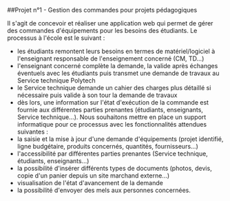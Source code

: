 ##Projet n°1 - Gestion des commandes pour projets pédagogiques

Il s'agit de concevoir et réaliser une application web qui permet de gérer des commandes d'équipements pour les besoins des étudiants. Le processus à l'école est le suivant :
* les étudiants remontent leurs besoins en termes de matériel/logiciel à l'enseignant responsable de l'enseignement concerné (CM, TD...)
* l'enseignant concerné complète la demande, la valide après échanges éventuels avec les étudiants puis transmet une demande de travaux au Service technique Polytech
* le Service technique demande un cahier des charges plus détaillé si nécessaire puis valide à son tour la demande de travaux
* dès lors, une information sur l'état d'exécution de la commande est fournie aux différentes parties prenantes (étudiants, enseignants, Service technique...). Nous souhaitons mettre en place un support informatique pour ce processus avec les fonctionnalités attendues suivantes :
* la saisie et la mise à jour d'une demande d'équipements (projet identifié, ligne budgétaire, produits concernés, quantités, fournisseurs...)
* l'accessibilité par différentes parties prenantes (Service technique, étudiants, enseignants...)
* la possibilité d'insérer différents types de documents (photos, devis, copie d'un panier depuis un site marchand externe...)
* visualisation de l'état d'avancement de la demande
* la possibilité d'envoyer des mels aux personnes concernées.
